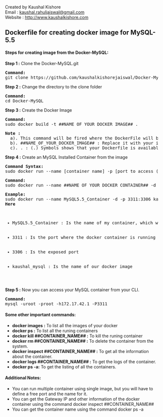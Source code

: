 Created by Kaushal Kishore <br>
Email : kaushal.rahuljaiswal@gmail.com<br>
Website : http://www.kaushalkishore.com<br>

<h2>Dockerfile for creating docker image for MySQL-5.5</h2>

<h4>Steps for creating image from the Docker-MySQL:</h4>

<b>Step 1 :</b> Clone the Docker-MySQL.git
<pre>
<b>Command: </b>
git clone https://github.com/kaushalkishorejaiswal/Docker-MySQL.git
</pre>

<b>Step 2 :</b> Change the directory to the clone folder
<pre>
<b>Command:</b>
cd Docker-MySQL
</pre>

<b>Step 3 :</b> Create the Docker Image
<pre>
<b>Command: </b>
sudo docker build -t ##NAME_OF_YOUR_DOCKER_IMAGE## .
</pre>

<pre>
<b>Note : </b>
  a). This command will be fired where the DockerFile will be placed
  b). ##NAME_OF_YOUR_DOCKER_IMAGE## : Replace it with your image name
  c). . : (.) Symbols shows that your Dockerfile is available on the same directory where you are running the command.
</pre>

<b>Step 4 :</b> Create an MySQL Installed Container from the image
<pre>
<b>Command Syntax: </b>
sudo docker run --name [container name] -p [port to access (New Port):port exposed(original port)] -i -t [image name]
</pre>
<pre>
<b>Command:</b>
sudo docker run --name ##NAME_OF_YOUR_DOCKER_CONTAINER## -d -p 3311:3306 ##NAME_OF_YOUR_DOCKER_IMAGE##
</pre>
<pre>
<b>Example:</b>
sudo docker run --name MySQL5.5_Container -d -p 3311:3306 kaushal_mysql
<b>Here</b>
<ul>
  <li>MySQL5.5_Container : Is the name of my container, which will be displayed on running of docker ps -a</li>
  <li>3311 : Is the port where the docker container is running on host machine</li>
  <li>3306 : Is the exposed port</li>
  <li>kaushal_mysql : Is the name of our docker image</li>
</ul>
</pre>


<b>Step 5 :</b> Now you can access your MySQL container from your CLI.
<pre>
<b>Command:</b>
mysql -uroot -proot -h172.17.42.1 -P3311
</pre>

<h4>Some other important commands:</h4>
<ul>
<li><b>docker images :</b> To list all the images of your docker</li>
<li><b>docker ps :</b> To list all the runing containers</li>
<li><b>docker kill ##CONTAINER_NAME## :</b> To kill the runing container</li>
<li><b>docker rm ##CONTAINER_NAME## :</b> To delete the container from the system.</li>
<li><b>docker inspect ##CONTAINER_NAME## :</b> To get all the information about the container.</li>
<li><b>docker logs ##CONTAINER_NAME## :</b> To get the logs of the container.</li>
<li><b>docker ps -a:</b> To get the listing of all the containers.</li>
</ul>

<h4>Additional Notes:</h4>
<ul>
  <li>You can run multiple container using single image, but you will have to define a free port and the name for it.</li>
  <li>You can get the Gateway IP and other information of the docker container using the command docker inspect  ##CONTAINER_NAME##</li>
  <li> You can get the container name using the command docker ps -a</li>
</ul>
